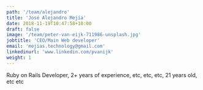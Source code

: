 ```yaml
---
path: '/team/alejandro'
title: 'José Alejandro Mejía'
date: 2018-11-19T10:47:58+10:00
draft: false
image: '/team/peter-van-eijk-711986-unsplash.jpg'
jobtitle: 'CEO/Main Web developer'
email: 'mejias.technology@gmail.com'
linkedinurl: 'www.linkedin.com/pvanijk'
weight: 1
---
```


Ruby on Rails Developer, 2+ years of experience, etc, etc, etc, 21 years old, etc etc